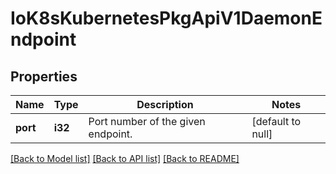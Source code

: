 # IoK8sKubernetesPkgApiV1DaemonEndpoint

## Properties
Name | Type | Description | Notes
------------ | ------------- | ------------- | -------------
**port** | **i32** | Port number of the given endpoint. | [default to null]

[[Back to Model list]](../README.md#documentation-for-models) [[Back to API list]](../README.md#documentation-for-api-endpoints) [[Back to README]](../README.md)


